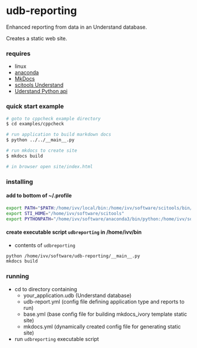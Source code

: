 # udb-reporting
Enhanced reporting from data in an Understand database.

Creates a static web site.


### requires
- linux
- [anaconda](https://www.anaconda.com/)
- [MkDocs](https://anaconda.org/conda-forge/mkdocs)
- [scitools Understand](https://scitools.com)
- [Uderstand Python api](https://scitools.com//support/python-api/)

### quick start example
```bash
# goto to cppcheck example directory
$ cd examples/cppcheck

# run application to build markdown docs
$ python ../../__main__.py

# run mkdocs to create site 
$ mkdocs build

# in browser open site/index.html
```

### installing
#### add to bottom of  ~/.profile
```bash
export PATH="$PATH:/home/ivv/local/bin:/home/ivv/software/scitools/bin/linux64"
export STI_HOME="/home/ivv/software/scitools"
export PYTHONPATH="/home/ivv/software/anaconda3/bin/python:/home/ivv/software/scitools/bin/linux64/Python"
```
#### create executable script ```udbreporting``` in /home/ivv/bin
- contents of ```udbreporting```
```bash
python /home/ivv/software/udb-reporting/__main__.py
mkdocs build
```

### running
* cd to directory containing
  - your_application.udb  (Understand database)
  - udb-report.yml (config file defining application type and reports to run)
  - base.yml (base config file for building mkdocs_ivory template static site)
  - mkdocs.yml (dynamically created config file for generating static site)
* run ```udbreporting``` executable script
